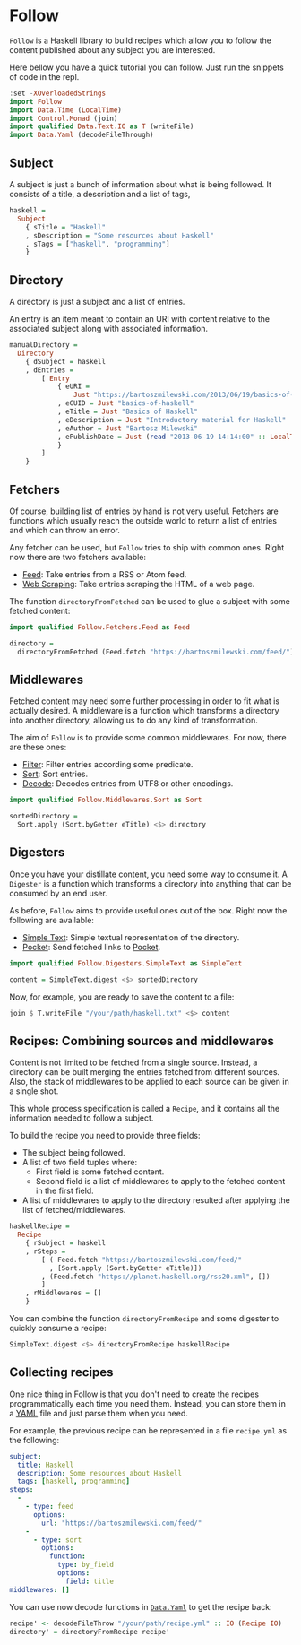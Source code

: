 # Follow

`Follow` is a Haskell library to build recipes which allow you to
follow the content published about any subject you are interested.

Here bellow you have a quick tutorial you can follow.  Just run the
snippets of code in the repl.

```haskell
:set -XOverloadedStrings
import Follow
import Data.Time (LocalTime)
import Control.Monad (join)
import qualified Data.Text.IO as T (writeFile)
import Data.Yaml (decodeFileThrough)
```

## Subject

A subject is just a bunch of information about what is being
followed. It consists of a title, a description and a list of tags,

```haskell
haskell =
  Subject
    { sTitle = "Haskell"
    , sDescription = "Some resources about Haskell"
    , sTags = ["haskell", "programming"]
    }
```

## Directory

A directory is just a subject and a list of entries.

An entry is an item meant to contain an URI with content relative to
the associated subject along with associated information.

```haskell
manualDirectory =
  Directory
    { dSubject = haskell
    , dEntries =
        [ Entry
            { eURI =
                Just "https://bartoszmilewski.com/2013/06/19/basics-of-haskell/"
            , eGUID = Just "basics-of-haskell"
            , eTitle = Just "Basics of Haskell"
            , eDescription = Just "Introductory material for Haskell"
            , eAuthor = Just "Bartosz Milewski"
            , ePublishDate = Just (read "2013-06-19 14:14:00" :: LocalTime)
            }
        ]
    }
```

## Fetchers

Of course, building list of entries by hand is not very
useful. Fetchers are functions which usually reach the outside world
to return a list of entries and which can throw an error.

Any fetcher can be used, but `Follow` tries to ship with common
ones. Right now there are two fetchers available:

- [Feed](src/Follow/Fetchers/Feed.hs): Take entries from a RSS or Atom feed.
- [Web Scraping](src/Follow/Fetchers/WebScraping.hs): Take entries
  scraping the HTML of a web page.

The function `directoryFromFetched` can be used to glue a subject with
some fetched content:

```haskell
import qualified Follow.Fetchers.Feed as Feed

directory =
  directoryFromFetched (Feed.fetch "https://bartoszmilewski.com/feed/") haskell
```

## Middlewares

Fetched content may need some further processing in order to fit what
is actually desired. A middleware is a function which transforms a
directory into another directory, allowing us to do any kind of
transformation.

The aim of `Follow` is to provide some common middlewares. For now,
there are these ones:

- [Filter](src/Follow/Middlewares/Filter.hs): Filter entries according
  some predicate.
- [Sort](src/Follow/Middlewares/Sort.hs): Sort entries.
- [Decode](src/Follow/Middlewares/Decode.hs): Decodes entries from
  UTF8 or other encodings.

```haskell
import qualified Follow.Middlewares.Sort as Sort

sortedDirectory =
  Sort.apply (Sort.byGetter eTitle) <$> directory
```

## Digesters

Once you have your distillate content, you need some way to consume
it. A `Digester` is a function which transforms a directory into
anything that can be consumed by an end user.

As before, `Follow` aims to provide useful ones out of the box. Right
now the following are available:

- [Simple Text](src/Follow/Digesters/SimpleText.hs): Simple textual
  representation of the directory.
- [Pocket](src/Follow/Digesters/Pocket.hs): Send fetched links to
  [Pocket](https://getpocket.com).

```haskell
import qualified Follow.Digesters.SimpleText as SimpleText

content = SimpleText.digest <$> sortedDirectory
```

Now, for example, you are ready to save the content to a file:

```haskell
join $ T.writeFile "/your/path/haskell.txt" <$> content
```

## Recipes: Combining sources and middlewares

Content is not limited to be fetched from a single source. Instead, a
directory can be built merging the entries fetched from different
sources. Also, the stack of middlewares to be applied to each source can be
given in a single shot.

This whole process specification is called a `Recipe`, and it contains
all the information needed to follow a subject.

To build the recipe you need to provide three fields:

- The subject being followed.
- A list of two field tuples where:
  - First field is some fetched content.
  - Second field is a list of middlewares to apply to the fetched content in the first field.
- A list of middlewares to apply to the directory resulted after applying the list of fetched/middlewares.

```haskell
haskellRecipe =
  Recipe
    { rSubject = haskell
    , rSteps =
        [ ( Feed.fetch "https://bartoszmilewski.com/feed/"
          , [Sort.apply (Sort.byGetter eTitle)])
        , (Feed.fetch "https://planet.haskell.org/rss20.xml", [])
        ]
    , rMiddlewares = []
    }
```

You can combine the function `directoryFromRecipe` and some digester
to quickly consume a recipe:

```haskell
SimpleText.digest <$> directoryFromRecipe haskellRecipe
```

## Collecting recipes

One nice thing in Follow is that you don't need to create the recipes
programmatically each time you need them. Instead, you can store them
in a [YAML](https://en.wikipedia.org/wiki/YAML) file and just parse
them when you need.

For example, the previous recipe can be represented in a file
`recipe.yml` as the following:

```yaml
subject:
  title: Haskell
  description: Some resources about Haskell
  tags: [haskell, programming]
steps:
  -
    - type: feed
      options:
        url: "https://bartoszmilewski.com/feed/"
    -
      - type: sort
        options:
          function:
            type: by_field
            options:
              field: title
middlewares: []
```

You can use now decode functions in
[`Data.Yaml`](https://hackage.haskell.org/package/yaml) to get the
recipe back:

```haskell
recipe' <- decodeFileThrow "/your/path/recipe.yml" :: IO (Recipe IO)
directory' = directoryFromRecipe recipe'
```
